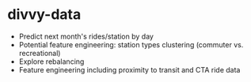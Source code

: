 # divvy-data
- Predict next month's rides/station by day
- Potential feature engineering: station types clustering (commuter vs. recreational)
- Explore rebalancing
- Feature engineering including proximity to transit and CTA ride data